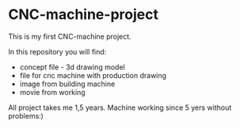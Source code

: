 # CNC-machine-project

This is my first CNC-machine project.

In this repository you will find:
- concept file - 3d drawing model
- file for cnc machine with production drawing
- image from building machine
- movie from working

All project takes me 1,5 years. Machine working since 5 yers without problems:)
